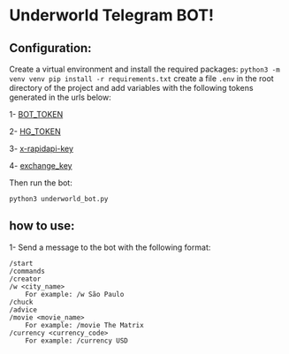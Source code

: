 # Underworld Telegram BOT!

## Configuration:
Create a virtual environment and install the required packages:
    ```
    python3 -m venv venv
    pip install -r requirements.txt
    ```
create a file `.env` in the root directory of the project and add variables with the following tokens generated in the urls below:
    
1- [BOT_TOKEN](https://core.telegram.org/bots#botfather)

2- [HG_TOKEN](https://console.hgbrasil.com/users/sign_up)

3- [x-rapidapi-key](https://rapidapi.com/auth/sign-up?referral=/hub)

4- [exchange_key](https://www.exchangerate-api.com/)

Then run the bot:
```	
python3 underworld_bot.py
```
## how to use:
1- Send a message to the bot with the following format:
    
```
/start
/commands
/creator
/w <city_name>
    For example: /w São Paulo
/chuck
/advice
/movie <movie_name>
    For example: /movie The Matrix
/currency <currency_code>
    For example: /currency USD
```
